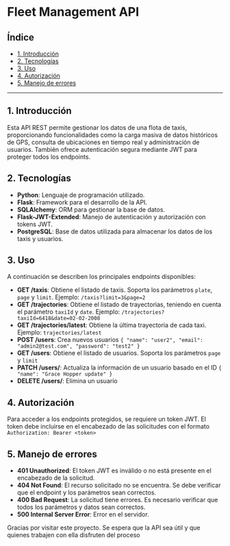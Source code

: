 # Fleet Management API

## Índice

* [1. Introducción](#1-introducción)
* [2. Tecnologías](#2-tecnologías)
* [3. Uso](#3-uso)
* [4. Autorización](#4-autorización)
* [5. Manejo de errores](#5-manejo-de-errores)

***

## 1. Introducción

Esta API REST permite gestionar los datos de una flota de taxis, proporcionando funcionalidades como la carga masiva de datos históricos de GPS, consulta de ubicaciones en tiempo real y administración de usuarios. También ofrece autenticación segura mediante JWT para proteger todos los endpoints.

## 2. Tecnologías

- **Python**: Lenguaje de programación utilizado.
- **Flask**: Framework para el desarrollo de la API.
- **SQLAlchemy**: ORM para gestionar la base de datos.
- **Flask-JWT-Extended**: Manejo de autenticación y autorización con tokens JWT.
- **PostgreSQL**: Base de datos utilizada para almacenar los datos de los taxis y usuarios.

## 3. Uso

A continuación se describen los principales endpoints disponibles:

- **GET /taxis**: Obtiene el listado de taxis. Soporta los parámetros `plate`, `page` y `limit`. Ejemplo: `/taxis?limit=3&page=2`
- **GET /trajectories**: Obtiene el listado de trayectorias, teniendo en cuenta el parámetro `taxiId` y `date`. Ejemplo: `/trajectories?taxiId=6418&date=02-02-2008`
- **GET /trajectories/latest**: Obtiene la última trayectoria de cada taxi. Ejemplo: `trajectories/latest`
- **POST /users**: Crea nuevos usuarios
`{
  "name": "user2",
  "email": "admin2@test.com",
  "password": "test2"
} `
- **GET /users**: Obtiene el listado de usuarios. Soporta los parámetros `page` y `limit`
- **PATCH /users/<id>**: Actualiza la información de un usuario basado en el ID
`{
  "name": "Grace Hopper update"
}`
- **DELETE /users/<id>**: Elimina un usuario

## 4. Autorización

Para acceder a los endpoints protegidos, se requiere un token JWT. El token debe incluirse en el encabezado de las solicitudes con el formato `Authorization: Bearer <token>`

## 5. Manejo de errores

- **401 Unauthorized**: El token JWT es inválido o no está presente en el encabezado de la solicitud.
- **404 Not Found**: El recurso solicitado no se encuentra. Se debe verificar que el endpoint y los parámetros sean correctos.
- **400 Bad Request**:  La solicitud tiene errores. Es necesario verificar que todos los parámetros y datos sean correctos.
- **500 Internal Server Error**: Error en el servidor.

Gracias por visitar este proyecto. Se espera que la API sea útil y que quienes trabajen con ella disfruten del proceso
